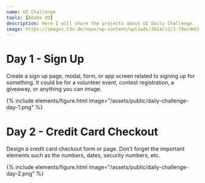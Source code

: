 ```yaml
---
name: UI Challenge
tools: [Adobe XD]
description: Here I will share the projects about UI Daily Challenge. 
image: https://images.t3n.de/news/wp-content/uploads/2014/12/1-T8ocdmCbacNGy4cIz1irmQ.jpeg?class=hero
---
```

# Day 1 - Sign Up

Create a sign up page, modal, form, or app screen related to signing up for something. It could be for a volunteer event, contest registration, a giveaway, or anything you can image.

{% include elements/figure.html image="/assets/public/daily-challenge-day-1.png" %}


# Day 2 - Credit Card Checkout

Design a credit card checkout form or page. Don't forget the important elements such as the numbers, dates, security numbers, etc.

{% include elements/figure.html image="/assets/public/daily-challenge-day-2.png" %}